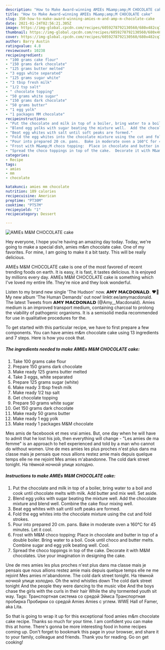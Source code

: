 ```yaml
---
description: "How to Make Award-winning AMIEs M&amp;amp;M CHOCOLATE cake"
title: "How to Make Award-winning AMIEs M&amp;amp;M CHOCOLATE cake"
slug: 350-how-to-make-award-winning-amies-m-and-amp-m-chocolate-cake
date: 2021-01-24T02:56:21.305Z
image: https://img-global.cpcdn.com/recipes/6059278792130560/680x482cq70/amies-mm-chocolate-cake-recipe-main-photo.jpg
thumbnail: https://img-global.cpcdn.com/recipes/6059278792130560/680x482cq70/amies-mm-chocolate-cake-recipe-main-photo.jpg
cover: https://img-global.cpcdn.com/recipes/6059278792130560/680x482cq70/amies-mm-chocolate-cake-recipe-main-photo.jpg
author: Barry Austin
ratingvalue: 4.8
reviewcount: 10238
recipeingredient:
- "100 grams cake flour"
- "150 grams dark chocolate"
- "125 grams butter melted"
- "3 eggs white separated"
- "125 grams sugar white"
- "3 tbsp fresh milk"
- "1/2 tsp salt"
- " chocolate topping"
- "50 grams white sugar"
- "150 grams dark chocolate"
- "50 grams butter"
- "1 egg yolk"
- "1 packages MM chocolate"
recipeinstructions:
- "Put the chocolate and milk in top of a boiler, bring water to a boil and cook until chocolate melts with milk.  Add butter and mix well.  Set aside."
- "Blend egg yolks with sugar beating the mixture well.  Add the chocolate mixture and blend well.  Combine the cake flour mixing well."
- "Beat egg whites with salt until soft peaks are formed."
- "Fold the egg whites into the chocolate mixture using the cut and fold strokes."
- "Pour into prepared 20 cm. pans.  Bake in moderate oven a 160°C for 45 minutes.  Let it cool."
- "Frost with M&amp;M choco topping:  Place in chocolate and butter in top of a double boiler.  Bring water to a boil.  Cook until choco and butter melts.  Combine sugar and egg yolk beating well. Cool."
- "Spread the choco toppings in top of the cake.  Decorate it with M&amp;M chocolates.  Use your imagination in designing the cake."
categories:
- Recipe
tags:
- amies
- mm
- chocolate

katakunci: amies mm chocolate 
nutrition: 189 calories
recipecuisine: American
preptime: "PT30M"
cooktime: "PT57M"
recipeyield: "1"
recipecategory: Dessert

---
```



![AMIEs M&amp;M CHOCOLATE cake](https://img-global.cpcdn.com/recipes/6059278792130560/680x482cq70/amies-mm-chocolate-cake-recipe-main-photo.jpg)

Hey everyone, I hope you're having an amazing day today. Today, we're going to make a special dish, amies m&amp;m chocolate cake. One of my favorites. For mine, I am going to make it a bit tasty. This will be really delicious.

AMIEs M&amp;M CHOCOLATE cake is one of the most favored of recent trending foods on earth. It is easy, it is fast, it tastes delicious. It is enjoyed by millions every day. AMIEs M&amp;M CHOCOLATE cake is something which I've loved my entire life. They're nice and they look wonderful.

Listen to my brand new single &#39;The Hudson&#39; now. 𝗔𝗠𝗬 𝗠𝗔𝗖𝗗𝗢𝗡𝗔𝗟𝗗. ❤️📀 My new album &#39;The Human Demands&#39; out now! linktr.ee/amymacdonald. The latest Tweets from 𝗔𝗠𝗬 𝗠𝗔𝗖𝗗𝗢𝗡𝗔𝗟𝗗 (@Amy__Macdonald). Amies medium is an improved transport medium, containing charcoal to prolong the viability of pathogenic organisms. It is a semisolid media recommended for use in qualitative procedures for the.


To get started with this particular recipe, we have to first prepare a few components. You can have amies m&amp;m chocolate cake using 13 ingredients and 7 steps. Here is how you cook that.

<!--inarticleads1-->

##### The ingredients needed to make AMIEs M&amp;M CHOCOLATE cake:

1. Take 100 grams cake flour
1. Prepare 150 grams dark chocolate
1. Make ready 125 grams butter melted
1. Take 3 eggs, white separated
1. Prepare 125 grams sugar (white)
1. Make ready 3 tbsp fresh milk
1. Make ready 1/2 tsp salt
1. Get  chocolate topping
1. Prepare 50 grams white sugar
1. Get 150 grams dark chocolate
1. Make ready 50 grams butter
1. Make ready 1 egg yolk
1. Make ready 1 packages M&amp;M chocolate


Mes amis de faceboook et mes vrai amies. But, one day when he will have to admit that he lost his job, then everything will change - &#34;Les amies de ma femme&#34; is an approach to hell experienced and told by a man who cannot do without women. Une de mes amies les plus proches n&#39;est plus dans ma classe mais je pensais que nous allions restez amie mais depuis quelque temps elle ne me rejoint Mes amies m&#39;abandonne. The cold dark street tonight. На тёмной ночной улице холодно. 

<!--inarticleads2-->

##### Instructions to make AMIEs M&amp;M CHOCOLATE cake:

1. Put the chocolate and milk in top of a boiler, bring water to a boil and cook until chocolate melts with milk.  Add butter and mix well.  Set aside.
1. Blend egg yolks with sugar beating the mixture well.  Add the chocolate mixture and blend well.  Combine the cake flour mixing well.
1. Beat egg whites with salt until soft peaks are formed.
1. Fold the egg whites into the chocolate mixture using the cut and fold strokes.
1. Pour into prepared 20 cm. pans.  Bake in moderate oven a 160°C for 45 minutes.  Let it cool.
1. Frost with M&amp;M choco topping:  Place in chocolate and butter in top of a double boiler.  Bring water to a boil.  Cook until choco and butter melts.  Combine sugar and egg yolk beating well. Cool.
1. Spread the choco toppings in top of the cake.  Decorate it with M&amp;M chocolates.  Use your imagination in designing the cake.


Une de mes amies les plus proches n&#39;est plus dans ma classe mais je pensais que nous allions restez amie mais depuis quelque temps elle ne me rejoint Mes amies m&#39;abandonne. The cold dark street tonight. На тёмной ночной улице холодно. Oh the wind whistles down The cold dark street tonight And the people they were dancing to the music vibe And the boys chase the girls with the curls in their hair While the shy tormented youth sit way. Tags: Транспортная система со средой Эймса Транспортная пробирка Пробирки со средой Amies Amies с углем. WWE Hall of Famer, aka Lita. 

So that is going to wrap it up for this exceptional food amies m&amp;m chocolate cake recipe. Thanks so much for your time. I am confident you can make this at home. There's gonna be more interesting food in home recipes coming up. Don't forget to bookmark this page in your browser, and share it to your family, colleague and friends. Thank you for reading. Go on get cooking!
